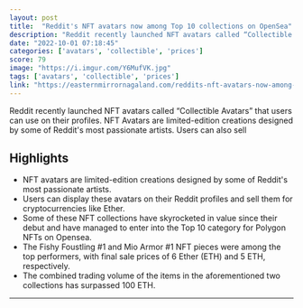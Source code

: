 ```yaml
---
layout: post
title:  "Reddit's NFT avatars now among Top 10 collections on OpenSea"
description: "Reddit recently launched NFT avatars called “Collectible Avatars” that users can use on their profiles. NFT Avatars are limited-edition creations designed by some of Reddit's most passionate artists. Users can also sell"
date: "2022-10-01 07:18:45"
categories: ['avatars', 'collectible', 'prices']
score: 79
image: "https://i.imgur.com/Y6MufVK.jpg"
tags: ['avatars', 'collectible', 'prices']
link: "https://easternmirrornagaland.com/reddits-nft-avatars-now-among-top-10-collections-on-opensea/"
---
```


Reddit recently launched NFT avatars called “Collectible Avatars” that users can use on their profiles. NFT Avatars are limited-edition creations designed by some of Reddit's most passionate artists. Users can also sell

## Highlights

- NFT avatars are limited-edition creations designed by some of Reddit's most passionate artists.
- Users can display these avatars on their Reddit profiles and sell them for cryptocurrencies like Ether.
- Some of these NFT collections have skyrocketed in value since their debut and have managed to enter into the Top 10 category for Polygon NFTs on Opensea.
- The Fishy Foustling #1 and Mio Armor #1 NFT pieces were among the top performers, with final sale prices of 6 Ether (ETH) and 5 ETH, respectively.
- The combined trading volume of the items in the aforementioned two collections has surpassed 100 ETH.

---
